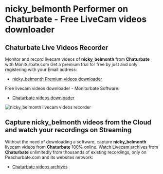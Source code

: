 # nicky_belmonth Performer on Chaturbate - Free LiveCam videos downloader

## Chaturbate Live Videos Recorder

Monitor and record livecam videos of **nicky_belmonth** from **Chaturbate** with Moniturbate.com
Get a premium trial for free by just and only registering with your Email address:
* [nicky_belmonth Premium videos downloader](https://moniturbate.com/request-demo-licence-key.html)

Free livecam videos downloader - Moniturbate Software:
* [Chaturbate videos downloader](https://moniturbate.com/moniturbate-download-software.html)

![nicky_belmonth livecam videos recorder](https://peachurnet.com/templates/moniturbate-software.png)


## Capture nicky_belmonth videos from the Cloud and watch your recordings on Streaming

Without the need of downloading a software, capture **nicky_belmonth** livecam videos from **Chaturbate** 100% online.
Watch Livecam archives from **Chaturbate** unlimitedly from thousands of existing recordings, only on Peachurbate.com and its websites network:
* [Chaturbate videos archives](https://peachurnet.com/)